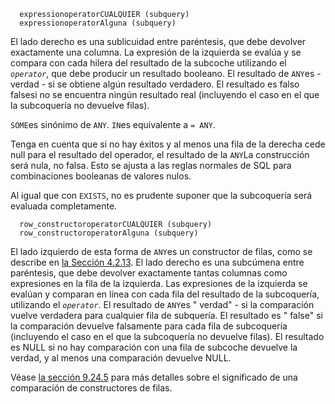  

```
  expressionoperatorCUALQUIER (subquery)
  expressionoperatorAlguna (subquery)
```

El lado derecho es una sublicuidad entre paréntesis, que debe  devolver exactamente una columna. La expresión de la izquierda se evalúa y se compara con cada hilera del resultado de la subcoche utilizando el *`operator`*, que debe producir un resultado booleano. El resultado de  `ANY`es - verdad - si se obtiene algún resultado verdadero. El resultado es falso falsesi no se encuentra ningún resultado real (incluyendo el caso en el que la subcoquería no devuelve filas).

 `SOME`es sinónimo de `ANY`.  `IN`es equivalente a `= ANY`.

Tenga en cuenta que si no hay éxitos y al menos una fila de la  derecha cede null para el resultado del operador, el resultado de la  `ANY`La construcción será nula, no falsa. Esto se ajusta a las reglas normales de SQL para combinaciones booleanas de valores nulos.

Al igual que con `EXISTS`, no es prudente suponer que la subcoquería será evaluada completamente.

```
  row_constructoroperatorCUALQUIER (subquery)
  row_constructoroperatorAlguna (subquery)
```

El lado izquierdo de esta forma de  `ANY`es un constructor de filas, como se describe en [la Sección 4.2.13](https://www.postgresql.org/docs/current/sql-expressions.html#SQL-SYNTAX-ROW-CONSTRUCTORS). El lado derecho es una subcúmena entre paréntesis, que debe devolver  exactamente tantas columnas como expresiones en la fila de la izquierda. Las expresiones de la izquierda se evalúan y comparan en línea con cada fila del resultado de la subcoquería, utilizando el *`operator`*. El resultado de  `ANY`es " verdad" - si la comparación vuelve verdadera para cualquier fila de subquería. El resultado es " false" si la comparación devuelve falsamente para cada fila de subcoquería  (incluyendo el caso en el que la subcoquería no devuelve filas). El  resultado es NULL si no hay comparación con una fila de subcoche  devuelve la verdad, y al menos una comparación devuelve NULL.

Véase [la sección 9.24.5](https://www.postgresql.org/docs/current/functions-comparisons.html#ROW-WISE-COMPARISON) para más detalles sobre el significado de una comparación de constructores de filas.
